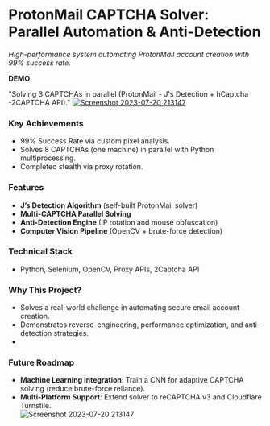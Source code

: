 # ProtonMail CAPTCHA Solver: Parallel Automation & Anti-Detection  
*High-performance system automating ProtonMail account creation with 99% success rate.*

**DEMO**:

"Solving 3 CAPTCHAs in parallel (ProtonMail - J's Detection + hCaptcha -2CAPTCHA API)."
[![Screenshot 2023-07-20 213147](https://github.com/user-attachments/assets/6a5c0b1a-f13e-4a04-8930-9422bea3611f)](https://streamable.com/cl47bj)

### Key Achievements  
- 99% Success Rate via custom pixel analysis.  
- Solves 8 CAPTCHAs (one machine) in parallel with Python multiprocessing.  
- Completed stealth via proxy rotation.
  
### Features  
- **J’s Detection Algorithm** (self-built ProtonMail solver)  
- **Multi-CAPTCHA Parallel Solving**  
- **Anti-Detection Engine** (IP rotation and mouse obfuscation)  
- **Computer Vision Pipeline** (OpenCV + brute-force detection)  

### Technical Stack  
- Python, Selenium, OpenCV, Proxy APIs, 2Captcha API  

### Why This Project?  
- Solves a real-world challenge in automating secure email account creation.  
- Demonstrates reverse-engineering, performance optimization, and anti-detection strategies.
- 
### Future Roadmap  
- **Machine Learning Integration**: Train a CNN for adaptive CAPTCHA solving (reduce brute-force reliance).  
- **Multi-Platform Support**: Extend solver to reCAPTCHA v3 and Cloudflare Turnstile.  
![Screenshot 2023-07-20 213147](https://github.com/user-attachments/assets/677d965e-0b14-4e25-8c65-2761828a3ca0)

